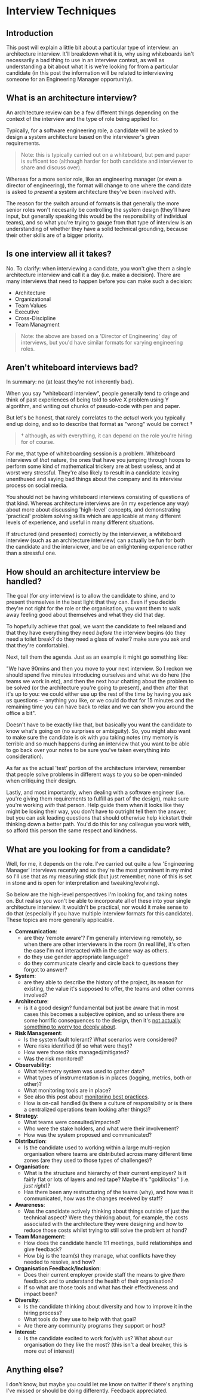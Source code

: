 # Interview Techniques

## Introduction

This post will explain a little bit about a particular type of interview: an architecture interview. It'll breakdown what it is, why using whiteboards isn't necessarily a bad thing to use in an interview context, as well as understanding a bit about what it is we're looking for from a particular candidate (in this post the information will be related to interviewing someone for an Engineering Manager opportunity).

## What is an architecture interview?

An architecture review can be a few different things depending on the context of the interview and the type of role being applied for.

Typically, for a software engineering role, a candidate will be asked to design a system architecture based on the interviewer's given requirements.

> Note: this is typically carried out on a whiteboard, but pen and paper is sufficent too (although harder for both candidate and interviewer to share and discuss over).

Whereas for a more senior role, like an engineering manager (or even a director of engineering), the format will change to one where the candidate is asked to _present_ a system architecture they've been involved with.

The reason for the switch around of formats is that generally the more senior roles won't necesarily be controlling the system design (they'll have input, but generally speaking this would be the responsibility of individual teams), and so what you're trying to gauge from that type of interview is an understanding of whether they have a solid technical grounding, because their other skills are of a bigger priority.

## Is one interview all it takes?

No. To clarify: when interviewing a candidate, you won't give them a single architecture interview and call it a day (i.e. make a decision). There are many interviews that need to happen before you can make such a decision:

- Architecture
- Organizational
- Team Values
- Executive
- Cross-Discipline
- Team Managment

> Note: the above are based on a 'Director of Engineering' day of interviews, but you'd have similar formats for varying engineering roles.

## Aren't whiteboard interviews bad?

In summary: no (at least they're not inherently bad).

When you say "whiteboard interview", people generally tend to cringe and think of past experiences of being told to solve X problem using Y algorithm, and writing out chunks of pseudo-code with pen and paper.

But let's be honest, that rarely correlates to the _actual_ work you typically end up doing, and so to describe that format as "wrong" would be correct †

> † although, as with everything, it can depend on the role you're hiring for of course.

For me, that type of whiteboarding session is a problem. Whiteboard interviews of _that_ nature, the ones that have you jumping through hoops to perform some kind of mathematical trickery are at best useless, and at worst very stressful. They're also likely to result in a candidate leaving unenthused and saying bad things about the company and its interview process on social media.

You should not be having whiteboard interviews consisting of questions of that kind. Whereas architecture interviews are (in my experience any way) about more about discussing 'high-level' concepts, and demonstrating 'practical' problem solving skills which are applicable at many different levels of experience, and useful in many different situations.

If structured (and presented) correctly by the interviewer, a whiteboard interview (such as an architecture interview) can actually be fun for both the candidate and the interviewer, and be an enlightening experience rather than a stressful one.

## How should an architecture interview be handled?

The goal (for _any_ interview) is to allow the candidate to shine, and to present themselves in the best light that they can. Even if you decide they're not right for the role or the organisation, you want them to walk away feeling good about themselves and what they did that day.

To hopefully achieve that goal, we want the candidate to feel relaxed and that they have everything they need _before_ the interview begins (do they need a toilet break? do they need a glass of water? make sure you ask and that they're comfortable).

Next, tell them the agenda. Just as an example it might go something like:

"We have 90mins and then you move to your next interview. So I reckon we should spend five minutes introducing ourselves and what we do here (the teams we work in etc), and then the next hour chatting about the problem to be solved (or the architecture you're going to present), and then after that it's up to you: we could either use up the rest of the time by having you ask _us_ questions -- anything you like, or we could do that for 15 minutes and the remaining time you can have back to relax and we can show you around the office a bit".

Doesn't have to be exactly like that, but basically you want the candidate to know what's going on (no surprises or ambiguity). So, you might also want to make sure the candidate is ok with you taking notes (my memory is terrible and so much happens during an interview that you want to be able to go back over your notes to be sure you've taken everything into consideration).

As far as the actual 'test' portion of the architecture interview, remember that people solve problems in different ways to you so be open-minded when critiquing their design.

Lastly, and most importantly, when dealing with a software engineer (i.e. you're giving them requirements to fulfill as part of the design), make sure you're working _with_ that person. Help guide them when it looks like they might be losing their way, you don't have to outright tell them the answer, but you can ask leading questions that should otherwise help kickstart their thinking down a better path. You'd do this for any colleague you work with, so afford this person the same respect and kindness.

## What are you looking for from a candidate?

Well, for me, it depends on the role. I've carried out quite a few 'Engineering Manager' interviews recently and so they're the most prominent in my mind so I'll use that as my measuring stick (but just remember, none of this is set in stone and is open for interpretation and tweaking/evolving).

So below are the high-level perspectives I'm looking for, and taking notes on. But realise you won't be able to incorporate all of these into your single architecture interview. It wouldn't be practical, nor would it make sense to do that (especially if you have multiple interview formats for this candidate). These topics are more generally applicable.

- **Communication**:
  - are they 'remote aware'? I'm generally interviewing remotely, so when there are other interviewers in the room (in real life), it's often the case I'm not interacted with in the same way as others.
  - do they use gender appropriate language?
  - do they communicate clearly and circle back to questions they forgot to answer?
- **System**:
  - are they able to describe the history of the project, its reason for existing, the value it's supposed to offer, the teams and other comms involved?
- **Architecture**:
  - is it a good design? fundamental but just be aware that in most cases this becomes a subjective opinion, and so unless there are some horrific consequences to the design, then it's [not actually something to worry too deeply about](https://twitter.com/aprilwensel/status/1030322280042180610).
- **Risk Management**:
  - Is the system fault tolerant? What scenarios were considered?
  - Were risks identified (if so what were they)?
  - How were those risks managed/mitigated?
  - Was the risk monitored?
- **Observability**:
  - What telemetry system was used to gather data?
  - What types of instrumentation is in places (logging, metrics, both or other)?
  - What monitoring tools are in place?
  - See also this post about [monitoring best practices](/posts/monitoring-best-practices/).
  - How is on-call handled (is there a culture of responsibility or is there a centralized operations team looking after things)?
- **Strategy**:
  - What teams were consulted/impacted?
  - Who were the stake holders, and what were their involvement?
  - How was the system proposed and communicated?
- **Distribution**:
  - Is the candidate used to working within a large multi-region organisation where teams are distributed across many different time zones (are they used to those types of challenges)?
- **Organisation**:
  - What is the structure and hierarchy of their current employer? Is it fairly flat or lots of layers and red tape? Maybe it's "goldilocks" (i.e. _just right_)?
  - Has there been any restructuring of the teams (why), and how was it communicated, how was the changes received by staff?
- **Awareness**:
  - Was the candidate actively thinking about things outside of just the technical aspect? Were they thinking about, for example, the costs associated with the architecture they were designing and how to reduce those costs whilst trying to still solve the problem at hand?
- **Team Management**:
  - How does the candidate handle 1:1 meetings, build relationships and give feedback?
  - How big is the team(s) they manage, what conflicts have they needed to resolve, and how?
- **Organisation Feedback/Inclusion**:
  - Does their current employer provide staff the means to give _them_ feedback and to understand the health of their organisation?
  - If so what are those tools and what has their effectiveness and impact been?
- **Diversity**:
  - Is the candidate thinking about diversity and how to improve it in the hiring process?
  - What tools do they use to help with that goal?
  - Are there any community programs they support or host?
- **Interest**:
  - Is the candidate excited to work for/with us? What about our organisation do they like the most? (this isn't a deal breaker, this is more out of interest)

## Anything else?

I don't know, but maybe you could let me know on twitter if there's anything I've missed or should be doing differently. Feedback appreciated.
